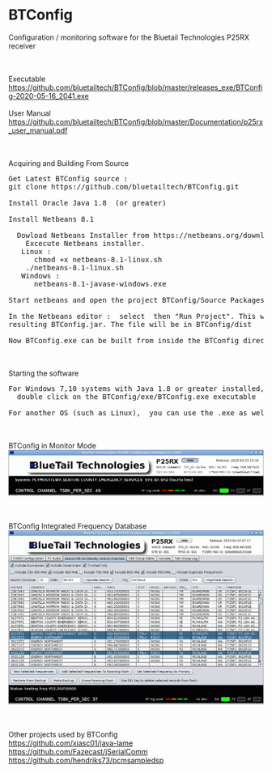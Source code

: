 # BTConfig
Configuration / monitoring software for the Bluetail Technologies P25RX receiver

<BR><BR>Executable
https://github.com/bluetailtech/BTConfig/blob/master/releases_exe/BTConfig-2020-05-16_2041.exe
<BR><BR>User Manual
https://github.com/bluetailtech/BTConfig/blob/master/Documentation/p25rx_user_manual.pdf

<BR><BR>Acquiring and Building From Source
<PRE>
Get Latest BTConfig source :
git clone https://github.com/bluetailtech/BTConfig.git

Install Oracle Java 1.8  (or greater)

Install Netbeans 8.1
  
  Dowload Netbeans Installer from https://netbeans.org/downloads/old/8.1/
    Excecute Netbeans installer.
   Linux :
      chmod +x netbeans-8.1-linux.sh
    ./netbeans-8.1-linux.sh
   Windows :
      netbeans-8.1-javase-windows.exe

Start netbeans and open the project BTConfig/Source Packages/btconfig/BTFrame.java

In the Netbeans editor :  select <Run> then "Run Project". This will build and execute the 
resulting BTConfig.jar. The file will be in BTConfig/dist

Now BTConfig.exe can be built from inside the BTConfig directory with 'sh build.sh' or 'ant exe'
</PRE>
<BR><BR>
Starting the software
<PRE>
For Windows 7,10 systems with Java 1.8 or greater installed,  
  double click on the BTConfig/exe/BTConfig.exe executable
  
For another OS (such as Linux),  you can use the .exe as well.  Start with 'java -jar BTConfig.exe'
</PRE>
  
  
<BR><BR>BTConfig in Monitor Mode  
<img src="https://raw.githubusercontent.com/bluetailtech/BTConfig/master/images/ss1.png">

<BR><BR>BTConfig Integrated Frequency Database
<img src="https://raw.githubusercontent.com/bluetailtech/BTConfig/master/images/ss4.png">
  
 <BR><BR>
Other projects used by BTConfig
<BR>
https://github.com/xiasc01/java-lame
<BR>
https://github.com/Fazecast/jSerialComm
<BR>
https://github.com/hendriks73/pcmsampledsp
